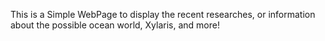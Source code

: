 This is a Simple WebPage to display the recent researches, or information about the possible ocean world, Xylaris, and more! 
